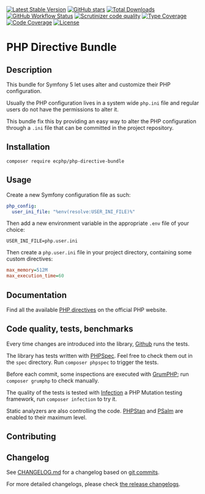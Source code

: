 [![Latest Stable Version][latest stable version]][1]
 [![GitHub stars][github stars]][1]
 [![Total Downloads][total downloads]][1]
 [![GitHub Workflow Status][github workflow status]][2]
 [![Scrutinizer code quality][code quality]][3]
 [![Type Coverage][type coverage]][4]
 [![Code Coverage][code coverage]][3]
 [![License][license]][1]

# PHP Directive Bundle

## Description

This bundle for Symfony 5 let uses alter and customize their PHP configuration.

Usually the PHP configuration lives in a system wide `php.ini` file and regular users
do not have the permissions to alter it.

This bundle fix this by providing an easy way to alter the PHP configuration through
a `.ini` file that can be committed in the project repository.

## Installation

```composer require ecphp/php-directive-bundle```

## Usage

Create a new Symfony configuration file as such:

```yaml
php_config:
  user_ini_file: "%env(resolve:USER_INI_FILE)%"
```

Then add a new environment variable in the appropriate `.env` file of your choice:

```
USER_INI_FILE=php.user.ini
```

Then create a `php.user.ini` file in your project directory, containing some custom
directives:

```ini
max_memory=512M
max_execution_time=60
```

## Documentation

Find all the available [PHP directives][50] on the official PHP website.

## Code quality, tests, benchmarks

Every time changes are introduced into the library, [Github][2] runs the
tests.

The library has tests written with [PHPSpec][35].
Feel free to check them out in the `spec` directory. Run `composer phpspec` to
trigger the tests.

Before each commit, some inspections are executed with [GrumPHP][36]; run
`composer grumphp` to check manually.

The quality of the tests is tested with [Infection][37] a PHP Mutation testing
framework, run `composer infection` to try it.

Static analyzers are also controlling the code. [PHPStan][38] and
[PSalm][39] are enabled to their maximum level.

## Contributing

## Changelog

See [CHANGELOG.md][43] for a changelog based on [git commits][44].

For more detailed changelogs, please check [the release changelogs][45].

[1]: https://packagist.org/packages/ecphp/php-directive-bundle
[latest stable version]: https://img.shields.io/packagist/v/ecphp/php-directive-bundle.svg?style=flat-square
[github stars]: https://img.shields.io/github/stars/ecphp/php-directive-bundle.svg?style=flat-square
[total downloads]: https://img.shields.io/packagist/dt/ecphp/php-directive-bundle.svg?style=flat-square
[github workflow status]: https://img.shields.io/github/workflow/status/ecphp/php-directive-bundle/Unit%20tests?style=flat-square
[code quality]: https://img.shields.io/scrutinizer/quality/g/ecphp/php-directive-bundle/master.svg?style=flat-square
[3]: https://scrutinizer-ci.com/g/ecphp/php-directive-bundle/?branch=master
[type coverage]: https://img.shields.io/badge/dynamic/json?style=flat-square&color=color&label=Type%20coverage&query=message&url=https%3A%2F%2Fshepherd.dev%2Fgithub%2Fecphp%2Fphp-directive-bundle%2Fcoverage
[4]: https://shepherd.dev/github/ecphp/php-directive-bundle
[code coverage]: https://img.shields.io/scrutinizer/coverage/g/ecphp/php-directive-bundle/master.svg?style=flat-square
[license]: https://img.shields.io/packagist/l/ecphp/php-directive-bundle.svg?style=flat-square
[34]: https://github.com/ecphp/php-directive-bundle/issues
[2]: https://github.com/ecphp/php-directive-bundle/actions
[35]: http://www.phpspec.net/
[36]: https://github.com/phpro/grumphp
[37]: https://github.com/infection/infection
[38]: https://github.com/phpstan/phpstan
[39]: https://github.com/vimeo/psalm
[43]: https://github.com/ecphp/php-directive-bundle/blob/master/CHANGELOG.md
[44]: https://github.com/ecphp/php-directive-bundle/commits/master
[45]: https://github.com/ecphp/php-directive-bundle/releases
[50]: https://www.php.net/manual/en/ini.list.php
